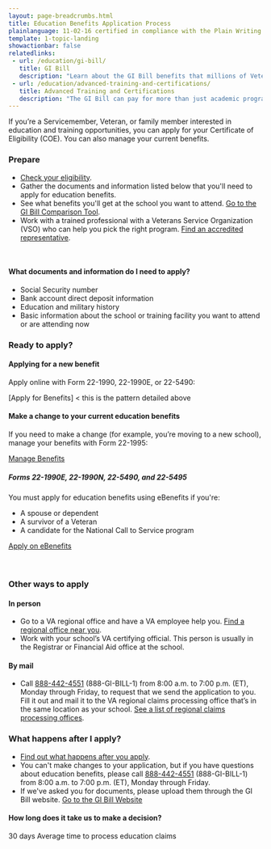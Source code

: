 ```yaml
---
layout: page-breadcrumbs.html
title: Education Benefits Application Process
plainlanguage: 11-02-16 certified in compliance with the Plain Writing Act
template: 1-topic-landing
showactionbar: false
relatedlinks:
 - url: /education/gi-bill/
   title: GI Bill
   description: "Learn about the GI Bill benefits that millions of Veterans like you have used to pay for college."
 - url: /education/advanced-training-and-certifications/
   title: Advanced Training and Certifications
   description: "The GI Bill can pay for more than just academic programs. Use it to help cover the costs of becoming a licensed or certified professional (like a mechanic or medical technician) or a business owner."
---
```


<div class="va-introtext">

If you’re a Servicemember, Veteran, or family member interested in education and training opportunities, you can apply for your Certificate of Eligibility (COE). You can also manage your current benefits.

</div>

### Prepare

- [Check your eligibility](/education/eligibility/).
- Gather the documents and information listed below that you'll need to apply for education benefits.
- See what benefits you'll get at the school you want to attend. [Go to the GI Bill Comparison Tool](/gi-bill-comparison-tool/).
- Work with a trained professional with a Veterans Service Organization (VSO) who can help you pick the right program. [Find an accredited representative](/disability-benefits/apply-for-benefits/help/index.html).

<div markdown="0"><br></div>

<div class="call-out" markdown="1">

#### What documents and information do I need to apply?

- Social Security number
- Bank account direct deposit information
- Education and military history
- Basic information about the school or training facility you want to attend or are attending now

</div>

### Ready to apply?

#### Applying for a new benefit
Apply online with Form 22-1990, 22-1990E, or 22-5490:

[Apply for Benefits]  < this is the pattern detailed above


#### Make a change to your current education benefits

If you need to make a change (for example, you’re moving to a new school), manage your benefits with Form 22-1995:

<a href="/education/apply-for-education-benefits/application/1995" class="usa-button-primary usa-button-outline">Manage Benefits</a>

<div class="usa-alert usa-alert-warning usa-content va-alert" markdown="1">
	<div class="usa-alert-body">

##### Forms 22-1990E, 22-1990N, 22-5490, and 22-5495

You must apply for education benefits using eBenefits if you're:
- A spouse or dependent
- A survivor of a Veteran
- A candidate for the National Call to Service program

<div markdown="0">
	<a class="usa-button-primary usa-button-outline usa-button-outline-exit transparent" href="https://www.ebenefits.va.gov/ebenefits/vonapp">Apply on eBenefits</a>
</div>
</div>
</div>
<br>

<div markdown="0"><br></div>

### Other ways to apply

#### In person
- Go to a VA regional office and have a VA employee help you. [Find a regional office near you](/facilities).
- Work with your school’s VA certifying official. This person is usually in the Registrar or Financial Aid office at the school.

#### By mail
- Call <a href="tel:+18884424551">888-442-4551</a> (888-GI-BILL-1) from 8:00 a.m. to 7:00 p.m. (ET), Monday through Friday, to request that we send the application to you. Fill it out and mail it to the VA regional claims processing office that’s in the same location as your school. [See a list of regional claims processing offices](http://www.benefits.va.gov/gibill/regional_processing.asp).

### What happens after I apply?

- [Find out what happens after you apply](/education/after-you-apply).
- You can't make changes to your application, but if you have questions about education benefits, please call <a href="tel:+18884424551">888-442-4551</a> (888-GI-BILL-1) from 8:00 a.m. to 7:00 p.m. (ET), Monday through Friday.
- If we've asked you for documents, please upload them through the GI Bill website. <a class="usa-button-primary" href="https://gibill.custhelp.com/app/home">Go to the GI Bill Website</a>

#### How long does it take us to make a decision?

<div class="card information" markdown="0">
<span class="number">30 days</span>
<span class="description">Average time to process education claims</span>
</div>

<div markdown="0"><br></div>
